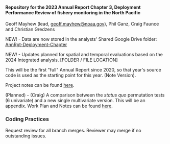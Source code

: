 #### Repository for the 2023 Annual Report Chapter 3, Deployment Performance Review of fishery monitoring in the North Pacific

Geoff Mayhew (lead, [geoff.mayhew\@noaa.gov](mailto:geoff.mayhew@noaa.gov)), Phil Ganz, Craig Faunce and Christian Gredzens

NEW! - Data are now stored in the analysts' Shared Google Drive folder: [AnnRpt-Deployment-Chapter](https://drive.google.com/drive/folders/1dCrXRDV9qnaMMhFY9arHteCgPMsVV3zj)

NEW! - Updates planned for spatial and temporal evaluations based on the 2024 Integrated analysis. [FOLDER / FILE LOCATION]

This will be the first "full" Annual Report since 2020, so that year's source code is used as the starting point for this year. (Note Version).

Project notes can be found [here](https://docs.google.com/document/d/1vXnxoBBBVOyBCfgSpFihf4-vyA_Edab62KjLO3y42ow/edit?usp=sharing).

(Planned) - (Craig) A comparison between the *status quo* permutation tests (6 univariate) and a new single multivariate version. This will be an appendix. Work Plan and Notes can be found [here](https://drive.google.com/drive/folders/14ifzSPKsSMXzWXcesRYq-13ObBWM84-1?usp=drive_link).

### Coding Practices

Request review for all branch merges. Reviewer may merge if no outstanding issues.
